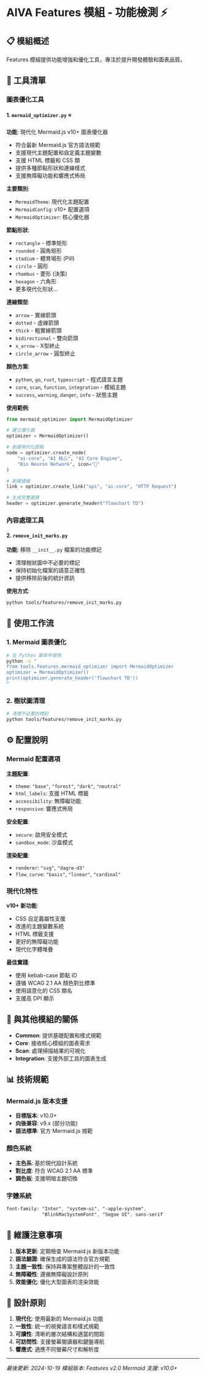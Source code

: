 # AIVA Features 模組 - 功能檢測 ⚡

## 📋 模組概述

Features 模組提供功能增強和優化工具，專注於提升開發體驗和圖表品質。

## 🔧 工具清單

### 圖表優化工具

#### 1. `mermaid_optimizer.py` ⭐
**功能**: 現代化 Mermaid.js v10+ 圖表優化器
- 符合最新 Mermaid.js 官方語法規範
- 支援現代主題配置和自定義主題變數
- 支援 HTML 標籤和 CSS 類
- 提供多種節點形狀和連線樣式
- 支援無障礙功能和響應式佈局

**主要類別**:
- `MermaidTheme`: 現代化主題配置
- `MermaidConfig`: v10+ 配置選項
- `MermaidOptimizer`: 核心優化器

**節點形狀**:
- `rectangle` - 標準矩形
- `rounded` - 圓角矩形
- `stadium` - 體育場形 (Pill)
- `circle` - 圓形
- `rhombus` - 菱形 (決策)
- `hexagon` - 六角形
- 更多現代化形狀...

**連線類型**:
- `arrow` - 實線箭頭
- `dotted` - 虛線箭頭
- `thick` - 粗實線箭頭
- `bidirectional` - 雙向箭頭
- `x_arrow` - X型終止
- `circle_arrow` - 圓型終止

**顏色方案**:
- `python`, `go`, `rust`, `typescript` - 程式語言主題
- `core`, `scan`, `function`, `integration` - 模組主題
- `success`, `warning`, `danger`, `info` - 狀態主題

**使用範例**:
```python
from mermaid_optimizer import MermaidOptimizer

# 建立優化器
optimizer = MermaidOptimizer()

# 創建現代化節點
node = optimizer.create_node(
    "ai-core", "AI 核心", "AI Core Engine", 
    "Bio Neuron Network", icon="🤖"
)

# 創建連線
link = optimizer.create_link("api", "ai-core", "HTTP Request")

# 生成完整圖表
header = optimizer.generate_header("flowchart TD")
```

### 內容處理工具

#### 2. `remove_init_marks.py`
**功能**: 移除 `__init__.py` 檔案的功能標記
- 清理樹狀圖中不必要的標記
- 保持初始化檔案的語意正確性
- 提供移除前後的統計資訊

**使用方式**:
```bash
python tools/features/remove_init_marks.py
```

## 🚀 使用工作流

### 1. Mermaid 圖表優化
```bash
# 在 Python 腳本中使用
python -c "
from tools.features.mermaid_optimizer import MermaidOptimizer
optimizer = MermaidOptimizer()
print(optimizer.generate_header('flowchart TD'))
"
```

### 2. 樹狀圖清理
```bash
# 清理不必要的標記
python tools/features/remove_init_marks.py
```

## ⚙️ 配置說明

### Mermaid 配置選項

**主題配置**:
- `theme`: `"base"`, `"forest"`, `"dark"`, `"neutral"`
- `html_labels`: 支援 HTML 標籤
- `accessibility`: 無障礙功能
- `responsive`: 響應式佈局

**安全配置**:
- `secure`: 啟用安全模式
- `sandbox_mode`: 沙盒模式

**渲染配置**:
- `renderer`: `"svg"`, `"dagre-d3"`
- `flow_curve`: `"basis"`, `"linear"`, `"cardinal"`

### 現代化特性

**v10+ 新功能**:
- CSS 自定義屬性支援
- 改進的主題變數系統
- HTML 標籤支援
- 更好的無障礙功能
- 現代化字體堆疊

**最佳實踐**:
- 使用 kebab-case 節點 ID
- 遵循 WCAG 2.1 AA 顏色對比標準
- 使用語意化的 CSS 類名
- 支援高 DPI 顯示

## 🔗 與其他模組的關係

- **Common**: 提供基礎配置和樣式規範
- **Core**: 接收核心模組的圖表需求
- **Scan**: 處理掃描結果的可視化
- **Integration**: 支援外部工具的圖表生成

## 📊 技術規範

### Mermaid.js 版本支援
- **目標版本**: v10.0+
- **向後兼容**: v9.x (部分功能)
- **語法標準**: 官方 Mermaid.js 規範

### 顏色系統
- **主色系**: 基於現代設計系統
- **對比度**: 符合 WCAG 2.1 AA 標準
- **調色板**: 支援明暗主題切換

### 字體系統
```css
font-family: "Inter", "system-ui", "-apple-system", 
             "BlinkMacSystemFont", "Segoe UI", sans-serif
```

## 📝 維護注意事項

1. **版本更新**: 定期檢查 Mermaid.js 新版本功能
2. **語法驗證**: 確保生成的語法符合官方規範
3. **主題一致性**: 保持與專案整體設計的一致性
4. **無障礙性**: 遵循無障礙設計原則
5. **效能優化**: 優化大型圖表的渲染效能

## 🎨 設計原則

1. **現代化**: 使用最新的 Mermaid.js 功能
2. **一致性**: 統一的視覺語言和樣式規範
3. **可讀性**: 清晰的層次結構和適當的間距
4. **可訪問性**: 支援螢幕閱讀器和鍵盤導航
5. **響應式**: 適應不同螢幕尺寸和解析度

---

*最後更新: 2024-10-19*
*模組版本: Features v2.0*
*Mermaid 支援: v10.0+*